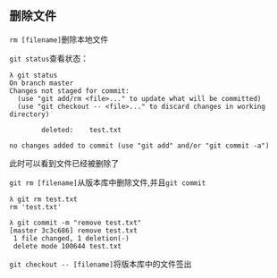 ## 删除文件
`rm [filename]`删除本地文件

`git status`查看状态：
```
λ git status
On branch master
Changes not staged for commit:
  (use "git add/rm <file>..." to update what will be committed)
  (use "git checkout -- <file>..." to discard changes in working directory)

        deleted:    test.txt

no changes added to commit (use "git add" and/or "git commit -a")
```
此时可以看到文件已经被删除了

`git rm [filename]`从版本库中删除文件,并且`git commit`
```
λ git rm test.txt
rm 'test.txt'

λ git commit -m "remove test.txt"
[master 3c3c686] remove test.txt
 1 file changed, 1 deletion(-)
 delete mode 100644 test.txt
```
`git checkout -- [filename]`将版本库中的文件签出
